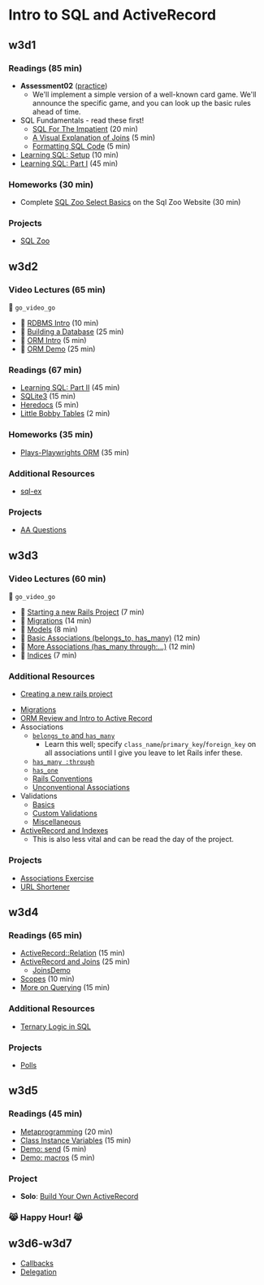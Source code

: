 # Intro to SQL and ActiveRecord

## w3d1

### Readings (85 min)

+ **Assessment02** ([practice][assessment-prep])
    + We'll implement a simple version of a well-known card game. We'll announce
      the specific game, and you can look up the basic rules ahead of time.
+ SQL Fundamentals - read these first!
    + [SQL For The Impatient][sql-intro] (20 min)
    + [A Visual Explanation of Joins][visual-joins] (5 min)
    + [Formatting SQL Code][sql-formatting] (5 min)
+ [Learning SQL: Setup][learning-sql-setup] (10 min)
+ [Learning SQL: Part I][learning-sql-part-i] (45 min)

### Homeworks (30 min)

+ Complete [SQL Zoo Select Basics][sql-zoo-select] on the Sql Zoo Website (30 min)

### Projects

+ [SQL Zoo][sqlzoo-readme]

[assessment-prep]: http://github.com/appacademy/assessment-prep

[sql-intro]: readings/sql-intro.md
[visual-joins]: http://www.codinghorror.com/blog/2007/10/a-visual-explanation-of-sql-joins.html
[sql-formatting]: readings/formatting.md

[learning-sql-setup]: readings/setup.md
[learning-sql-part-i]: readings/part-i.md
[sqlzoo-readme]: projects/sqlzoo
[sql-zoo-select]: http://sqlzoo.net/wiki/SQLZOO:SELECT_basics

## w3d2

### Video Lectures (65 min)
:closed_lock_with_key: `go_video_go`
+ :movie_camera: [RDBMS Intro][rdbms-intro-video] (10 min)
+ :movie_camera: [Building a Database][build-db-video] (25 min)
+ :movie_camera: [ORM Intro][orm-intro-video] (5 min)
+ :movie_camera: [ORM Demo][orm-demo-video] (25 min)

### Readings (67 min)
+ [Learning SQL: Part II][learning-sql-part-ii] (45 min)
+ [SQLite3][sqlite3] (15 min)
+ [Heredocs][heredocs] (5 min)
+ [Little Bobby Tables][xkcd-bobby-tables] (2 min)

### Homeworks (35 min)
+ [Plays-Playwrights ORM][plays-orm] (35 min)

### Additional Resources
+ [sql-ex][sql-ex]

### Projects
+ [AA Questions][aa-questions]

[learning-sql-part-ii]: readings/part-ii.md
[sqlite3]: readings/sqlite3.md
[heredocs]: readings/heredocs.md
[xkcd-bobby-tables]: http://xkcd.com/327/
[sql-ex]: http://www.sql-ex.ru/

[plays-orm]: homeworks/questions/plays_orm.md

[rdbms-intro-video]: https://vimeo.com/167596295
[build-db-video]: https://vimeo.com/167593816
[orm-intro-video]: https://vimeo.com/167805228
[orm-demo-video]: https://vimeo.com/167672029

[aa-questions]: projects/aa_questions

## w3d3

### Video Lectures (60 min)
:closed_lock_with_key: `go_video_go`

+ :movie_camera: [Starting a new Rails Project][rails-intro-video] (7 min)
+ :movie_camera: [Migrations][migrations-video] (14 min)
+ :movie_camera: [Models][models-video] (8 min)
+ :movie_camera: [Basic Associations (belongs_to, has_many)][associations-video]  (12 min)
+ :movie_camera: [More Associations (has_many through:...)][associations-2-video] (12 min)
+ :movie_camera: [Indices][indices-video] (7 min)

### Additional Resources
* [Creating a new rails project][first-rails-project]
+ [Migrations][ar-migrations]
+ [ORM Review and Intro to Active Record][ar-orm]
+ Associations
  + [`belongs_to` and `has_many`][belongs-to-has-many]
    * Learn this well; specify
`class_name`/`primary_key`/`foreign_key` on all associations
until I give you leave to let Rails infer these.
  + [`has_many :through`][has-many-through]
  + [`has_one`][has-one]
  + [Rails Conventions][rails-conventions]
  + [Unconventional Associations][unconventional-associations]
+ Validations
  + [Basics][validations]
  + [Custom Validations][custom-validations]
  + [Miscellaneous][validations-misc]
+ [ActiveRecord and Indexes][ar-indexing]
    + This is also less vital and can be read the day of the project.

### Projects
+ [Associations Exercise][associations-exercise]
+ [URL Shortener][url-shortener]

[rails-intro-video]: https://vimeo.com/167799435
[migrations-video]: https://vimeo.com/167799434
[models-video]: https://vimeo.com/167799436
[associations-video]: https://vimeo.com/167799432
[associations-2-video]: https://vimeo.com/167799430
[indices-video]: https://vimeo.com/167799431



[first-rails-project]: readings/first-rails-project.md
[ar-migrations]: readings/migrations.md
[ar-orm]: readings/orm.md

[belongs-to-has-many]: readings/belongs-to-has-many.md
[has-many-through]: readings/has-many-through.md
[has-one]: readings/has-one.md
[rails-conventions]: readings/rails-conventions.md
[unconventional-associations]: readings/unconventional-associations.md

[validations]: readings/validations.md
[custom-validations]: readings/custom-validations.md
[validations-misc]: readings/validations-misc.md

[ar-indexing]: readings/indexing.md

[simple-rails-homework]: homeworks/w3d3.md

[associations-exercise]: projects/associations_exercise
[url-shortener]: projects/url_shortener

## w3d4

### Readings (65 min)
+ [ActiveRecord::Relation][relation] (15 min)
+ [ActiveRecord and Joins][ar-joins] (25 min)
  + [JoinsDemo][joins-demo]
+ [Scopes][scopes] (10 min)
+ [More on Querying][querying-ii] (15 min)

### Additional Resources
+ [Ternary Logic in SQL][sql-ternary-logic]

### Projects
+ [Polls][polls-app]

[relation]: readings/relation.md
[ar-joins]: readings/joins.md
[scopes]: readings/scopes.md
[querying-ii]: readings/querying-ii.md
[sql-ternary-logic]: readings/sql-ternary-logic.md

[joins-demo]: demos/joins_demo

[polls-app]: projects/polls_app

## w3d5

### Readings (45 min)
+ [Metaprogramming][metaprogramming] (20 min)
+ [Class Instance Variables][class-instance-variables] (15 min)
+ [Demo: send][meta-send] (5 min)
+ [Demo: macros][meta-macros] (5 min)

### Project
+ **Solo**: [Build Your Own ActiveRecord][build-your-own-ar]

### :joy_cat: **Happy Hour!** :joy_cat:

[metaprogramming]: readings/metaprogramming.md
[class-instance-variables]: readings/class-instance-variables.md
[meta-send]: demos/send.rb
[meta-macros]: demos/macros.rb
[build-your-own-ar]: projects/active_record_lite

## w3d6-w3d7

+ [Callbacks][callbacks]
+ [Delegation][delegation]

[callbacks]: readings/callbacks.md
[delegation]: readings/delegation.md

